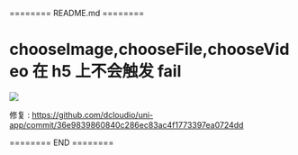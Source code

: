 ======== README.md ========

# chooseImage,chooseFile,chooseVideo 在 h5 上不会触发 fail

![](https://yuhepicgo.oss-cn-beijing.aliyuncs.com/20250424193911446.png)

修复 : https://github.com/dcloudio/uni-app/commit/36e9839860840c286ec83ac4f1773397ea0724dd


======== END ========
